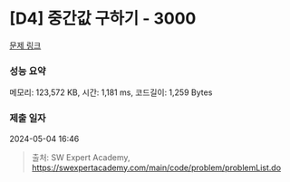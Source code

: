 # [D4] 중간값 구하기 - 3000 

[문제 링크](https://swexpertacademy.com/main/code/problem/problemDetail.do?contestProbId=AV-fO0s6ARoDFAXT) 

### 성능 요약

메모리: 123,572 KB, 시간: 1,181 ms, 코드길이: 1,259 Bytes

### 제출 일자

2024-05-04 16:46



> 출처: SW Expert Academy, https://swexpertacademy.com/main/code/problem/problemList.do